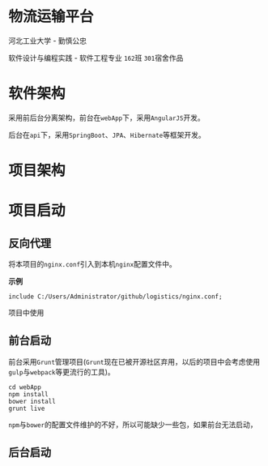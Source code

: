 # 物流运输平台

河北工业大学 - 勤慎公忠

软件设计与编程实践 - 软件工程专业 `162`班 `301`宿舍作品

# 软件架构

采用前后台分离架构，前台在`webApp`下，采用`AngularJS`开发。

后台在`api`下，采用`SpringBoot`、`JPA`、`Hibernate`等框架开发。

# 项目架构

# 项目启动

## 反向代理

将本项目的`nginx.conf`引入到本机`nginx`配置文件中。

**示例**

```
include C:/Users/Administrator/github/logistics/nginx.conf;
```

项目中使用

## 前台启动

前台采用`Grunt`管理项目(`Grunt`现在已被开源社区弃用，以后的项目中会考虑使用`gulp`与`webpack`等更流行的工具)。

```
cd webApp
npm install
bower install
grunt live
```

`npm`与`bower`的配置文件维护的不好，所以可能缺少一些包，如果前台无法启动，

## 后台启动


